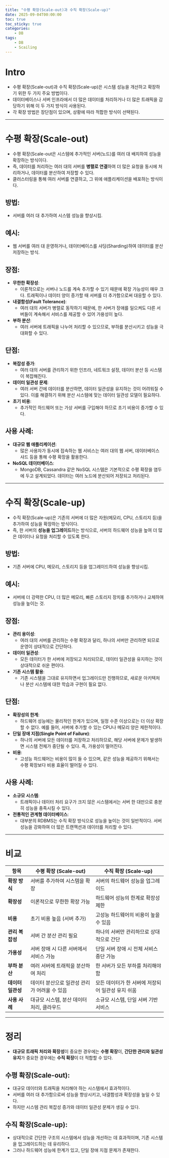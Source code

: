 ```yaml
---
title: "수평 확장(Scale-out)과 수직 확장(Scale-up)"
date: 2025-09-04T00:00:00
toc: true
toc_sticky: true
categories:
    - DB
tags:
    - DB
    - Scailing
---
```


# Intro

- 수평 확장(Scale-out)과 수직 확장(Scale-up)은 시스템 성능을 개선하고 확장하기 위한 두 가지 주요 방법이다.
- 데이터베이스나 서버 인프라에서 더 많은 데이터를 처리하거나 더 많은 트래픽을 감당하기 위해 이 두 가지 방식이 사용된다.
- 각 확장 방법은 장단점이 있으며, 상황에 따라 적합한 방식이 선택된다.

---

# **수평 확장(Scale-out)**

- 수평 확장(Scale-out은 시스템에 추가적인 서버(노드)를 여러 대 배치하여 성능을 확장하는 방식이다.
- 즉, 데이터를 처리하는 여러 대의 서버를 **병렬로 연결**하여 더 많은 요청을 동시에 처리하거나, 데이터를 분산하여 저장할 수 있다.
- 클러스터링을 통해 여러 서버를 연결하고, 그 위에 애플리케이션을 배포하는 방식이다.

## **방법**:

- 서버를 여러 대 추가하여 시스템 성능을 향상시킴.

## **예시**:

- 웹 서버를 여러 대 운영하거나, 데이터베이스를 샤딩(Sharding)하여 데이터를 분산 저장하는 방식.

## 장점:

- **무한한 확장성**:
    - 이론적으로는 서버나 노드를 계속 추가할 수 있기 때문에 확장 가능성이 매우 크다. 트래픽이나 데이터 양이 증가할 때 서버를 더 추가함으로써 대응할 수 있다.
- **내결함성(Fault Tolerance)**:
    - 여러 대의 서버가 병렬로 동작하기 때문에, 한 서버가 장애를 일으켜도 다른 서버들이 계속해서 서비스를 제공할 수 있어 가용성이 높다.
- **부하 분산**:
    - 여러 서버에 트래픽을 나누어 처리할 수 있으므로, 부하를 분산시키고 성능을 극대화할 수 있다.

## 단점:

- **복잡성 증가**:
    - 여러 대의 서버를 관리하기 위한 인프라, 네트워크 설정, 데이터 분산 등 시스템이 복잡해진다.
- **데이터 일관성 문제**:
    - 여러 서버 간에 데이터를 분산하면, 데이터 일관성을 유지하는 것이 어려워질 수 있다. 이를 해결하기 위해 분산 시스템에 맞는 데이터 일관성 모델이 필요하다.
- **초기 비용**:
    - 추가적인 하드웨어 또는 가상 서버를 구입해야 하므로 초기 비용이 증가할 수 있다.

## 사용 사례:

- **대규모 웹 애플리케이션**:
    - 많은 사용자가 동시에 접속하는 웹 서비스는 여러 대의 웹 서버, 데이터베이스 샤드 등을 통해 수평 확장을 활용한다.
- **NoSQL 데이터베이스**:
    - MongoDB, Cassandra 같은 NoSQL 시스템은 기본적으로 수평 확장을 염두에 두고 설계되었다. 데이터는 여러 노드에 분산되어 저장되고 처리된다.

---

# **수직 확장(Scale-up)**

- 수직 확장(Scale-up)은 기존의 서버에 더 많은 자원(메모리, CPU, 스토리지 등)을 추가하여 성능을 확장하는 방식이다.
- 즉, 한 서버의 **성능을 업그레이드**하는 방식으로, 서버의 하드웨어 성능을 높여 더 많은 데이터나 요청을 처리할 수 있도록 한다.

## **방법**:

- 기존 서버에 CPU, 메모리, 스토리지 등을 업그레이드하여 성능을 향상시킴.

## **예시**:

- 서버에 더 강력한 CPU, 더 많은 메모리, 빠른 스토리지 장치를 추가하거나 교체하여 성능을 높이는 것.

## 장점:

- **관리 용이성**:
    - 여러 대의 서버를 관리하는 수평 확장과 달리, 하나의 서버만 관리하면 되므로 운영이 상대적으로 간단하다.
- **데이터 일관성**:
    - 모든 데이터가 한 서버에 저장되고 처리되므로, 데이터 일관성을 유지하는 것이 상대적으로 쉬운 편이다.
- **기존 시스템 활용**:
    - 기존 시스템을 그대로 유지하면서 업그레이드만 진행하므로, 새로운 아키텍처나 분산 시스템에 대한 학습과 구현이 필요 없다.

## 단점:

- **확장성의 한계**:
    - 하드웨어 성능에는 물리적인 한계가 있으며, 일정 수준 이상으로는 더 이상 확장할 수 없다. 예를 들어, 서버에 추가할 수 있는 CPU나 메모리 양은 제한적이다.
- **단일 장애 지점(Single Point of Failure)**:
    - 하나의 서버에 모든 데이터를 저장하고 처리하므로, 해당 서버에 문제가 발생하면 시스템 전체가 중단될 수 있다. 즉, 가용성이 떨어진다.
- **비용**:
    - 고성능 하드웨어는 비용이 많이 들 수 있으며, 같은 성능을 제공하기 위해서는 수평 확장보다 비용 효율이 떨어질 수 있다.

## 사용 사례:

- **소규모 시스템**:
    - 트래픽이나 데이터 처리 요구가 크지 않은 시스템에서는 서버 한 대만으로 충분히 성능을 충족시킬 수 있다.
- **전통적인 관계형 데이터베이스**:
    - 대부분의 RDBMS는 수직 확장 방식으로 성능을 높이는 것이 일반적이다. 서버 성능을 강화하여 더 많은 트랜잭션과 데이터를 처리할 수 있다.

---

# 비교

| 항목 | **수평 확장 (Scale-out)** | **수직 확장 (Scale-up)** |
| --- | --- | --- |
| **확장 방식** | 서버를 추가하여 시스템을 확장 | 서버의 하드웨어 성능을 업그레이드 |
| **확장성** | 이론적으로 무한한 확장 가능 | 하드웨어 성능의 한계로 확장성 제한 |
| **비용** | 초기 비용 높음 (서버 추가) | 고성능 하드웨어의 비용이 높을 수 있음 |
| **관리 복잡성** | 서버 간 분산 관리 필요 | 하나의 서버만 관리하므로 상대적으로 간단 |
| **가용성** | 서버 장애 시 다른 서버에서 서비스 가능 | 단일 서버 장애 시 전체 서비스 중단 가능 |
| **부하 분산** | 여러 서버에 트래픽을 분산하여 처리 | 한 서버가 모든 부하를 처리해야 함 |
| **데이터 일관성** | 데이터 분산으로 일관성 관리가 어려울 수 있음 | 모든 데이터가 한 서버에 저장되어 일관성 유지 쉬움 |
| **사용 사례** | 대규모 시스템, 분산 데이터 처리, 클라우드 | 소규모 시스템, 단일 서버 기반 서비스 |

---

# 정리

- **대규모 트래픽 처리와 확장성**이 중요한 경우에는 **수평 확장**이, **간단한 관리와 일관성 유지**가 중요한 경우에는 **수직 확장**이 더 적합할 수 있다.

## **수평 확장(Scale-out)**:

- 대규모 데이터와 트래픽을 처리해야 하는 시스템에서 효과적이다.
- 서버를 여러 대 추가함으로써 성능을 향상시키고, 내결함성과 확장성을 높일 수 있다.
- 하지만 시스템 관리 복잡성 증가와 데이터 일관성 문제가 생길 수 있다.

## **수직 확장(Scale-up)**:

- 상대적으로 간단한 구조의 시스템에서 성능을 개선하는 데 효과적이며, 기존 시스템을 업그레이드하는 데 유리하다.
- 그러나 하드웨어 성능에 한계가 있고, 단일 장애 지점 문제가 존재한다.
